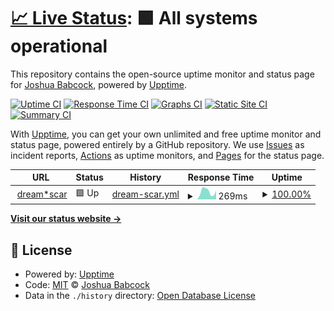 # [📈 Live Status](https://status.kproftime.com): <!--live status--> **🟩 All systems operational**

This repository contains the open-source uptime monitor and status page for [Joshua Babcock](https://status.kproftime.com), powered by [Upptime](https://github.com/upptime/upptime).

[![Uptime CI](https://github.com/KprOfTime/upptime/workflows/Uptime%20CI/badge.svg)](https://github.com/KprOfTime/upptime/actions?query=workflow%3A%22Uptime+CI%22)
[![Response Time CI](https://github.com/KprOfTime/upptime/workflows/Response%20Time%20CI/badge.svg)](https://github.com/KprOfTime/upptime/actions?query=workflow%3A%22Response+Time+CI%22)
[![Graphs CI](https://github.com/KprOfTime/upptime/workflows/Graphs%20CI/badge.svg)](https://github.com/KprOfTime/upptime/actions?query=workflow%3A%22Graphs+CI%22)
[![Static Site CI](https://github.com/KprOfTime/upptime/workflows/Static%20Site%20CI/badge.svg)](https://github.com/KprOfTime/upptime/actions?query=workflow%3A%22Static+Site+CI%22)
[![Summary CI](https://github.com/KprOfTime/upptime/workflows/Summary%20CI/badge.svg)](https://github.com/KprOfTime/upptime/actions?query=workflow%3A%22Summary+CI%22)

With [Upptime](https://upptime.js.org), you can get your own unlimited and free uptime monitor and status page, powered entirely by a GitHub repository. We use [Issues](https://github.com/KprOfTime/upptime/issues) as incident reports, [Actions](https://github.com/KprOfTime/upptime/actions) as uptime monitors, and [Pages](https://status.kproftime.com) for the status page.

<!--start: status pages-->
<!-- This summary is generated by Upptime (https://github.com/upptime/upptime) -->
<!-- Do not edit this manually, your changes will be overwritten -->
<!-- prettier-ignore -->
| URL | Status | History | Response Time | Uptime |
| --- | ------ | ------- | ------------- | ------ |
| <img alt="" src="https://icons.duckduckgo.com/ip3/dream-scar.net.ico" height="13"> [dream*scar](https://dream-scar.net) | 🟩 Up | [dream-scar.yml](https://github.com/KprOfTime/upptime/commits/HEAD/history/dream-scar.yml) | <details><summary><img alt="Response time graph" src="./graphs/dream-scar/response-time-week.png" height="20"> 269ms</summary><br><a href="https://status.kproftime.com/history/dream-scar"><img alt="Response time 205" src="https://img.shields.io/endpoint?url=https%3A%2F%2Fraw.githubusercontent.com%2FKprOfTime%2Fupptime%2FHEAD%2Fapi%2Fdream-scar%2Fresponse-time.json"></a><br><a href="https://status.kproftime.com/history/dream-scar"><img alt="24-hour response time 329" src="https://img.shields.io/endpoint?url=https%3A%2F%2Fraw.githubusercontent.com%2FKprOfTime%2Fupptime%2FHEAD%2Fapi%2Fdream-scar%2Fresponse-time-day.json"></a><br><a href="https://status.kproftime.com/history/dream-scar"><img alt="7-day response time 269" src="https://img.shields.io/endpoint?url=https%3A%2F%2Fraw.githubusercontent.com%2FKprOfTime%2Fupptime%2FHEAD%2Fapi%2Fdream-scar%2Fresponse-time-week.json"></a><br><a href="https://status.kproftime.com/history/dream-scar"><img alt="30-day response time 254" src="https://img.shields.io/endpoint?url=https%3A%2F%2Fraw.githubusercontent.com%2FKprOfTime%2Fupptime%2FHEAD%2Fapi%2Fdream-scar%2Fresponse-time-month.json"></a><br><a href="https://status.kproftime.com/history/dream-scar"><img alt="1-year response time 225" src="https://img.shields.io/endpoint?url=https%3A%2F%2Fraw.githubusercontent.com%2FKprOfTime%2Fupptime%2FHEAD%2Fapi%2Fdream-scar%2Fresponse-time-year.json"></a></details> | <details><summary><a href="https://status.kproftime.com/history/dream-scar">100.00%</a></summary><a href="https://status.kproftime.com/history/dream-scar"><img alt="All-time uptime 67.88%" src="https://img.shields.io/endpoint?url=https%3A%2F%2Fraw.githubusercontent.com%2FKprOfTime%2Fupptime%2FHEAD%2Fapi%2Fdream-scar%2Fuptime.json"></a><br><a href="https://status.kproftime.com/history/dream-scar"><img alt="24-hour uptime 100.00%" src="https://img.shields.io/endpoint?url=https%3A%2F%2Fraw.githubusercontent.com%2FKprOfTime%2Fupptime%2FHEAD%2Fapi%2Fdream-scar%2Fuptime-day.json"></a><br><a href="https://status.kproftime.com/history/dream-scar"><img alt="7-day uptime 100.00%" src="https://img.shields.io/endpoint?url=https%3A%2F%2Fraw.githubusercontent.com%2FKprOfTime%2Fupptime%2FHEAD%2Fapi%2Fdream-scar%2Fuptime-week.json"></a><br><a href="https://status.kproftime.com/history/dream-scar"><img alt="30-day uptime 100.00%" src="https://img.shields.io/endpoint?url=https%3A%2F%2Fraw.githubusercontent.com%2FKprOfTime%2Fupptime%2FHEAD%2Fapi%2Fdream-scar%2Fuptime-month.json"></a><br><a href="https://status.kproftime.com/history/dream-scar"><img alt="1-year uptime 89.62%" src="https://img.shields.io/endpoint?url=https%3A%2F%2Fraw.githubusercontent.com%2FKprOfTime%2Fupptime%2FHEAD%2Fapi%2Fdream-scar%2Fuptime-year.json"></a></details>

<!--end: status pages-->

[**Visit our status website →**](https://status.kproftime.com)

## 📄 License

- Powered by: [Upptime](https://github.com/upptime/upptime)
- Code: [MIT](./LICENSE) © [Joshua Babcock](https://status.kproftime.com)
- Data in the `./history` directory: [Open Database License](https://opendatacommons.org/licenses/odbl/1-0/)
